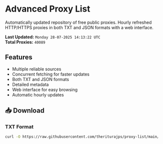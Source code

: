 # Advanced Proxy List

Automatically updated repository of free public proxies. Hourly refreshed HTTP/HTTPS proxies in both TXT and JSON formats with a web interface.

**Last Updated:** `Monday 28-07-2025 14:13:22 UTC`  
**Total Proxies:** `40089`

## Features
- Multiple reliable sources
- Concurrent fetching for faster updates
- Both TXT and JSON formats
- Detailed metadata
- Web interface for easy browsing
- Automatic hourly updates

## 📥 Download

### TXT Format
```bash
curl -O https://raw.githubusercontent.com/theriturajps/proxy-list/main/proxies.txt